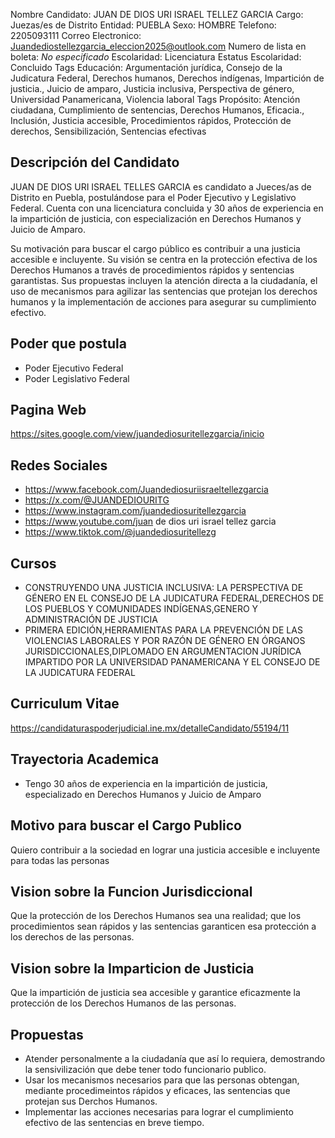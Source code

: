 Nombre Candidato: JUAN DE DIOS URI ISRAEL TELLEZ GARCIA
Cargo: Juezas/es de Distrito
Entidad: PUEBLA
Sexo: HOMBRE
Telefono: 2205093111
Correo Electronico: Juandediostellezgarcia_eleccion2025@outlook.com
Numero de lista en boleta: *No especificado*
Escolaridad: Licenciatura
Estatus Escolaridad: Concluido
Tags Educación: Argumentación jurídica, Consejo de la Judicatura Federal, Derechos humanos, Derechos indígenas, Impartición de justicia., Juicio de amparo, Justicia inclusiva, Perspectiva de género, Universidad Panamericana, Violencia laboral
Tags Propósito: Atención ciudadana, Cumplimiento de sentencias, Derechos Humanos, Eficacia., Inclusión, Justicia accesible, Procedimientos rápidos, Protección de derechos, Sensibilización, Sentencias efectivas


## Descripción del Candidato 

JUAN DE DIOS URI ISRAEL TELLES GARCIA es candidato a Jueces/as de Distrito en Puebla, postulándose para el Poder Ejecutivo y Legislativo Federal. Cuenta con una licenciatura concluida y 30 años de experiencia en la impartición de justicia, con especialización en Derechos Humanos y Juicio de Amparo.

Su motivación para buscar el cargo público es contribuir a una justicia accesible e incluyente. Su visión se centra en la protección efectiva de los Derechos Humanos a través de procedimientos rápidos y sentencias garantistas. Sus propuestas incluyen la atención directa a la ciudadanía, el uso de mecanismos para agilizar las sentencias que protejan los derechos humanos y la implementación de acciones para asegurar su cumplimiento efectivo.


## Poder que postula

- Poder Ejecutivo Federal
- Poder Legislativo Federal


## Pagina Web

https://sites.google.com/view/juandediosuritellezgarcia/inicio


## Redes Sociales

- https://www.facebook.com/Juandediosuriisraeltellezgarcia
- https://x.com/@JUANDEDIOURITG
- https://www.instagram.com/juandediosuritellezgarcia
- https://www.youtube.com/juan de dios uri israel tellez garcia
- https://www.tiktok.com/@juandediosuritellezg


## Cursos

- CONSTRUYENDO UNA JUSTICIA INCLUSIVA: LA PERSPECTIVA DE GÉNERO EN EL CONSEJO DE LA JUDICATURA FEDERAL,DERECHOS DE LOS PUEBLOS Y COMUNIDADES INDÍGENAS,GENERO Y ADMINISTRACIÓN DE JUSTICIA
- PRIMERA EDICIÓN,HERRAMIENTAS PARA LA PREVENCIÓN DE LAS VIOLENCIAS LABORALES Y POR RAZÓN DE GÉNERO EN ÓRGANOS JURISDICCIONALES,DIPLOMADO EN ARGUMENTACION JURÍDICA IMPARTIDO POR LA UNIVERSIDAD PANAMERICANA Y EL CONSEJO DE LA JUDICATURA FEDERAL


## Curriculum Vitae

https://candidaturaspoderjudicial.ine.mx/detalleCandidato/55194/11


## Trayectoria Academica

- Tengo 30 años de experiencia en la impartición de justicia, especializado en Derechos Humanos y Juicio de Amparo


## Motivo para buscar el Cargo Publico

Quiero contribuir a la sociedad en lograr una justicia accesible e incluyente para todas las personas


## Vision sobre la Funcion Jurisdiccional

Que la protección de los Derechos Humanos sea una realidad; que los procedimientos sean rápidos y las sentencias garanticen esa protección a los derechos de las personas.


## Vision sobre la Imparticion de Justicia

Que la impartición de justicia sea accesible y garantice eficazmente la protección de los Derechos Humanos de las personas.


## Propuestas

- Atender personalmente a la ciudadanía que así lo requiera, demostrando la sensivilización que debe tener todo funcionario publico.
- Usar los mecanismos necesarios para que las personas obtengan, mediante procedimeintos rápidos y eficaces, las sentencias que protejan sus Derchos Humanos.
- Implementar las acciones necesarias para lograr el cumplimiento efectivo de las sentencias en breve tiempo.

